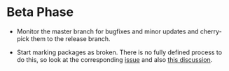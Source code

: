 # Beta Phase

- Monitor the master branch for bugfixes and minor updates and
  cherry-pick them to the release branch.

- Start marking packages as broken. There is no fully defined process to do
  this, so look at the corresponding
  [issue](https://github.com/NixOS/release-wiki/issues/4) and also
  [this discussion](https://github.com/NixOS/release-wiki/pull/42#discussion_r882695363).
